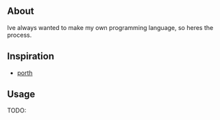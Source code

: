 ## About

Ive always wanted to make my own programming language, so heres the process.

## Inspiration

- [porth](https://gitlab.com/tsoding/porth)

## Usage

TODO:
